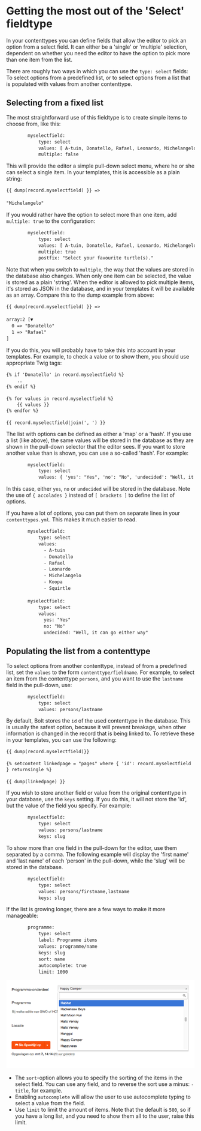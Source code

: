Getting the most out of the 'Select' fieldtype
==============================================

In your contenttypes you can define fields that allow the editor to pick an option from a
select field. It can either be a 'single' or 'multiple' selection, dependent on whether
you need the editor to have the option to pick more than one item from the list.

There are roughly two ways in which you can use the `type: select` fields: To select
options from a predefined list, or to select options from a list that is populated with
values from another contenttype.

Selecting from a fixed list
---------------------------

The most straightforward use of this fieldtype is to create simple items to choose from,
like this:

```apache
        myselectfield:
            type: select
            values: [ A-tuin, Donatello, Rafael, Leonardo, Michelangelo, Koopa, Squirtle ]
            multiple: false
```

This will provide the editor a simple pull-down select menu, where he or she can select a
single item. In your templates, this is accessible as a plain string:

```html
{{ dump(record.myselectfield) }} =>

"Michelangelo"
```

If you would rather have the option to select more than one item, add `multiple: true` to
the configuration:

```apache
        myselectfield:
            type: select
            values: [ A-tuin, Donatello, Rafael, Leonardo, Michelangelo, Koopa, Squirtle ]
            multiple: true
            postfix: "Select your favourite turtle(s)."
```


Note that when you switch to `multiple`, the way that the values are stored in the
database also changes. When only one item can be selected, the value is stored as a plain
'string'. When the editor is allowed to pick multiple items, it's stored as JSON in the
database, and in your templates it will be available as an array. Compare this to the dump
example from above:

```html
{{ dump(record.myselectfield) }} =>

array:2 [▼
  0 => "Donatello"
  1 => "Rafael"
]
```

If you do this, you will probably have to take this into account in your templates. For
example, to check a value or to show them, you should use appropriate Twig tags:

```twig
{% if 'Donatello' in record.myselectfield %}
    ..
{% endif %}

{% for values in record.myselectfield %}
    {{ values }}
{% endfor %}

{{ record.myselectfield|join(', ') }}
```

The list with options can be defined as either a 'map' or a 'hash'. If you use a list
(like above), the same values will be stored in the database as they are shown in the
pull-down selector that the editor sees. If you want to store another value than is shown,
you can use a so-called 'hash'. For example:

```apache
        myselectfield:
            type: select
            values: { 'yes': "Yes", 'no': "No", 'undecided': "Well, it can go either way" }
```

In this case, either `yes`, `no` or `undecided` will be stored in the database. Note the
use of `{ accolades }` instead of `[ brackets ]` to define the list of options.

If you have a lot of options, you can put them on separate lines in your
`contenttypes.yml`. This makes it much easier to read.

```apache
        myselectfield:
            type: select
            values:
              - A-tuin
              - Donatello
              - Rafael
              - Leonardo
              - Michelangelo
              - Koopa
              - Squirtle

        myselectfield:
            type: select
            values:
              yes: "Yes"
              no: "No"
              undecided: "Well, it can go either way"

```

Populating the list from a contenttype
--------------------------------------

To select options from another contenttype, instead of from a predefined list, set the
`values` to the form `contenttype/fieldname`. For example, to select an item from the
contenttype `persons`, and you want to use the `lastname` field in the pull-down, use:

```apache
        myselectfield:
            type: select
            values: persons/lastname
```

By default, Bolt stores the `id` of the used contenttype in the database. This is usually
the safest option, because it will prevent breakage, when other information is changed in
the record that is being linked to. To retrieve these in your templates, you can use the
following:

```twig
{{ dump(record.myselectfield)}}

{% setcontent linkedpage = "pages" where { 'id': record.myselectfield } returnsingle %}

{{ dump(linkedpage) }}
```

If you wish to store another field or value from the original contenttype in your
database, use the `keys` setting. If you do this, it will not store the 'id', but the
value of the field you specify. For example:

```apache
        myselectfield:
            type: select
            values: persons/lastname
            keys: slug
```

To show more than one field in the pull-down for the editor, use them separated by a
comma. The following example will display the 'first name' and 'last name' of each
'person' in the pull-down, while the 'slug' will be stored in the database.

```apache
        myselectfield:
            type: select
            values: persons/firstname,lastname
            keys: slug
```


If the list is growing longer, there are a few ways to make it more manageable:

```apache
        programme:
            type: select
            label: Programme items
            values: programme/name
            keys: slug
            sort: name
            autocomplete: true
            limit: 1000
```

<a href="/files/select-autocomplete.png" class="popup"><img src="/files/select-autocomplete.png" width="590"></a><br>

 - The `sort`-option allows you to specify the sorting of the items in the
   select field. You can use any field, and to reverse the sort use a minus:
   `-title`, for example.
 - Enabling `autocomplete` will allow the user to use autocomplete typing to
   select a value from the field.
 - Use `limit` to limit the amount of items. Note that the default is `500`, so
   if you have a long list, and you need to show them all to the user, raise
   this limit.
